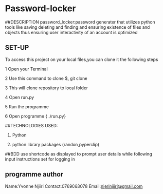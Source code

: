 # Password-locker

##DESCRIPTION
password_locker:password generater that utilizes python tools like saving deleting and finding and ensuring existence of files and objects thus ensuring user interactivity 
of an account is optimized

## SET-UP
To access this project on your local files,you can clone it the following steps

1 Open your Terminal

2 Use this command to clone $, git clone

3 This will clone repository to local folder

4 Open run.py

5 Run the programme

6 Open programme { ./run.py}

##TECHNOLOGIES USED:
1. Python

2. python library packages (randon,pyperclip)

##BDD
use shortcode as displayed to prompt user details while following input instructions  set  for logging in

## programme author
Name:Yvonne Njiiri
Contact:0769063078
Email:njerinjiiri@gmail.com



